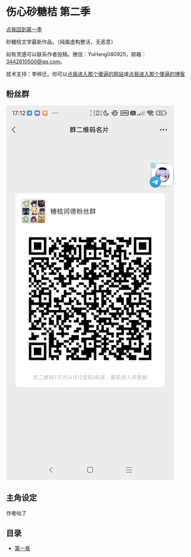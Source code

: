 # 伤心砂糖桔 第二季

[点我回到第一季](/)

砂糖桔文学最新作品。（纯属虚构整活，无恶意）

如有灵感可以联系作者投稿。微信：YuHang080925，邮箱：3442610500@qq.com。

技术支持：李梓迁。你可以[点我进入那个傻逼的网站](https://liziqian.net)或[点我进入那个傻逼的博客](https://blog.liziqian.net)

## 粉丝群

![二维码](/groupqr.jpg)

## 主角设定

作者咕了

## 目录

- [第一章](/season2/chapter1)
